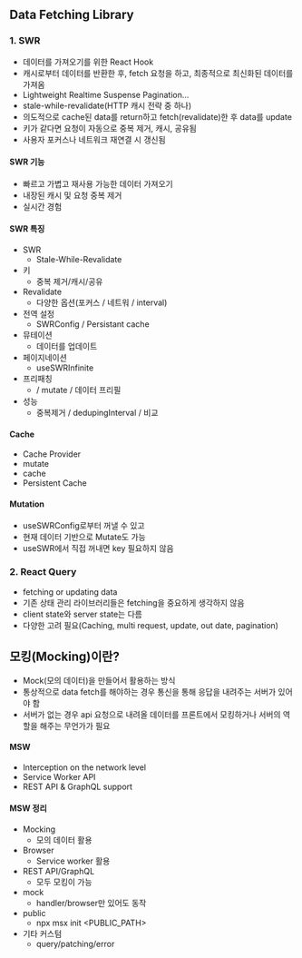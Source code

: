 ## Data Fetching Library

### 1. SWR

- 데이터를 가져오기를 위한 React Hook
- 캐시로부터 데이터를 반환한 후, fetch 요청을 하고, 최종적으로 최신화된 데이터를 가져옴
- Lightweight Realtime Suspense Pagination...
- stale-while-revalidate(HTTP 캐시 전략 중 하나)
- 의도적으로 cache된 data를 return하고 fetch(revalidate)한 후 data를 update
- 키가 같다면 요청이 자동으로 중복 제거, 캐시, 공유됨
- 사용자 포커스나 네트워크 재연결 시 갱신됨

#### SWR 기능

- 빠르고 가볍고 재사용 가능한 데이터 가져오기
- 내장된 캐시 및 요청 중복 제거
- 실시간 경험

#### SWR 특징

- SWR
  - Stale-While-Revalidate
- 키
  - 중복 제거/캐시/공유
- Revalidate
  - 다양한 옵션(포커스 / 네트워 / interval)
- 전역 설정
  - SWRConfig / Persistant cache
- 뮤테이션
  - 데이터를 업데이트
- 페이지네이션
  - useSWRInfinite
- 프리패칭
  - <head> / mutate / 데이터 프리필
- 성능
  - 중복제거 / dedupingInterval / 비교

#### Cache

- Cache Provider
- mutate
- cache
- Persistent Cache

#### Mutation

- useSWRConfig로부터 꺼낼 수 있고
- 현재 데이터 기반으로 Mutate도 가능
- useSWR에서 직접 꺼내면 key 필요하지 않음

### 2. React Query

- fetching or updating data
- 기존 상태 관리 라이브러리들은 fetching을 중요하게 생각하지 않음
- client state와 server state는 다름
- 다양한 고려 필요(Caching, multi request, update, out date, pagination)

## 모킹(Mocking)이란?

- Mock(모의 데이터)을 만들어서 활용하는 방식
- 통상적으로 data fetch를 해야하는 경우 통신을 통해 응답을 내려주는 서버가 있어야 함
- 서버가 없는 경우 api 요청으로 내려올 데이터를 프론트에서 모킹하거나 서버의 역할을 해주는 무언가가 필요

#### MSW

- Interception on the network level
- Service Worker API
- REST API & GraphQL support

#### MSW 정리

- Mocking
  - 모의 데이터 활용
- Browser
  - Service worker 활용
- REST API/GraphQL
  - 모두 모킹이 가능
- mock
  - handler/browser만 있어도 동작
- public
  - npx msx init <PUBLIC_PATH>
- 기타 커스텀
  - query/patching/error
